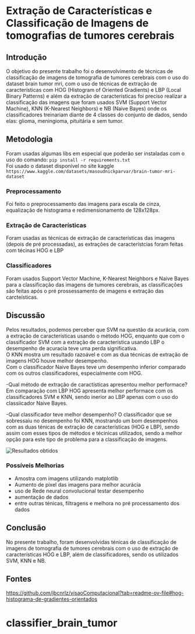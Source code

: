 
# Extração de Características e Classificação de Imagens de tomografias de tumores cerebrais

## Introdução

O objetivo do presente trabalho foi o desenvolvimento de técnicas de classificação de imagens de tomografia de tumores cerebrais com o uso do dataset brain tumor mri, com o uso de técnicas de extração de características  com HOG (Histogram of Oriented Gradients) e LBP (Local Binary Patterns) e além da extração de características foi preciso realizar a classificação das imagens que foram usados SVM (Support Vector Machine), KNN (K-Nearest Neighbors) e NB (Naive Bayes) onde os classificadores treinariam diante de 4 classes do conjunto de dados, sendo elas: glioma, meningioma, pituitária e sem tumor.

## Metodologia

Foram usadas algumas libs em especial que poderão ser instaladas com o uso do comando:
``` pip install -r requirements.txt ``` <br>
Foi usado o dataset disponível no site kaggle ```https://www.kaggle.com/datasets/masoudnickparvar/brain-tumor-mri-dataset```

### Preprocessamento

Foi feito o preprocessamento das imagens para escala de cinza, equalização de histograma e redimensionamento de 128x128px.<br>

### Extração de Características

Foram usadas as técnicas de extração de características  das imagens (depois de pré processadas), as extrações de característcias foram feitas com técinas HOG e LBP

### Classificadores

Foram usados Support Vector Machine, K-Nearest Neighbors e Naive Bayes para a classificação das imagens de tumores cerebrais, as classificações são feitas após o pré prossessamento de imagens e extração das carcteísticas.

## Discussão

Pelos resultados, podemos perceber que SVM na questão da acurácia, com a extração de características usando o método HOG, enquanto que com o classificador SVM com a extração de característica usando LBP o desempenho de acuracia teve uma perda significativa.<br>
O KNN mostra um resultado razoável e com as dua técnicas de extração de imagens HOG houve melhor desempenho.<br>
Com o classificador Naive Bayes teve um desempenho inferior comparado com os outros classificadores, especialmente com HOG.<p>

-Qual método de extração de caractísticas apresentou melhor performace? Em comparação com LBP HOG apresenta melhor performace com os classificadores SVM e KNN, sendo inerior ao LBP apenas com o uso do classiicador Naive Bayes.<p>
-Qual classificador teve melhor desempenho? O classificador que se sobressaiu no desempenho foi KNN, mostrando um bom desempenhos com as duas ténicas de extração de características (HOG e LBP), sendo assim com esses tipos de métodos e técinicas utilizados, sendo a melhor opção para este tipo de problema para a classificação de imagens.

![Resultados obtidos](results.png)

### Possíveis Melhorias

- Amostra com imagens utilizando matplotlib
- Aumento de pixel das imagens para melhor acurácia
- uso de Rede neural convolucional testar desempenho
- aumentação de dados
- entre outras ténicas, filtragens e melhora no pré processamento dos dados

## Conclusão

No presente trabalho, foram desenvolvidas ténicas de classificação de imagens de tomografia de tumores cerebrais com o uso de extração de características HOG e LBP, além de classificadores, sendo os utilizados SVM, KNN e NB.

## Fontes
https://github.com/jbcnrlz/visaoComputacional?tab=readme-ov-file#hog-histograma-de-gradientes-orientados
# classifier_brain_tumor
